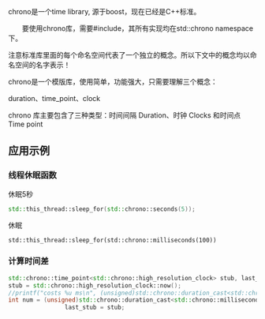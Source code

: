 



chrono是一个time library, 源于boost，现在已经是C++标准。



　　要使用chrono库，需要#include<chrono>，其所有实现均在std::chrono namespace下。

注意标准库里面的每个命名空间代表了一个独立的概念。所以下文中的概念均以命名空间的名字表示！ 

chrono是一个模版库，使用简单，功能强大，只需要理解三个概念：

duration、time_point、clock



chrono 库主要包含了三种类型：时间间隔 Duration、时钟 Clocks 和时间点 Time point



## 应用示例



### 线程休眠函数



休眠5秒

```c++
std::this_thread::sleep_for(std::chrono::seconds(5));
```

休眠

```
std::this_thread::sleep_for(std::chrono::milliseconds(100))
```





### 计算时间差

```c++
std::chrono::time_point<std::chrono::high_resolution_clock> stub, last_stub;
stub = std::chrono::high_resolution_clock::now();
//printf("costs %u ms\n", (unsigned)std::chrono::duration_cast<std::chrono::milliseconds>( stub - last_stub).count());
int num = (unsigned)std::chrono::duration_cast<std::chrono::milliseconds>(stub - last_stub).count();
				last_stub = stub;
```

